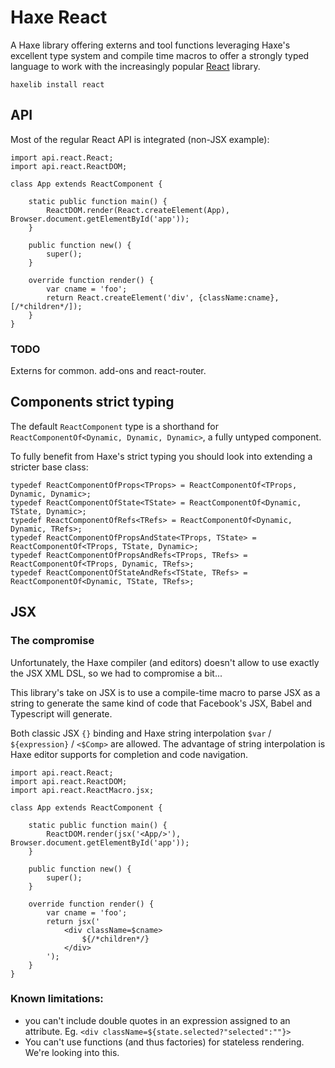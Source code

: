 # Haxe React

A Haxe library offering externs and tool functions leveraging Haxe's excellent type system and 
compile time macros to offer a strongly typed language to work with the increasingly popular 
[React](https://facebook.github.io/react/) library.

	haxelib install react

## API

Most of the regular React API is integrated (non-JSX example):

	import api.react.React;
	import api.react.ReactDOM;

	class App extends ReactComponent {

		static public function main() {
			ReactDOM.render(React.createElement(App), Browser.document.getElementById('app'));
		}
	
		public function new() {
			super();
		}
	
		override function render() {
			var cname = 'foo';
			return React.createElement('div', {className:cname}, [/*children*/]);
		}
	}

### TODO

Externs for common. add-ons and react-router.

## Components strict typing

The default `ReactComponent` type is a shorthand for `ReactComponentOf<Dynamic, Dynamic, Dynamic>`,
a fully untyped component.

To fully benefit from Haxe's strict typing you should look into extending a stricter base class:

	typedef ReactComponentOfProps<TProps> = ReactComponentOf<TProps, Dynamic, Dynamic>;
	typedef ReactComponentOfState<TState> = ReactComponentOf<Dynamic, TState, Dynamic>;
	typedef ReactComponentOfRefs<TRefs> = ReactComponentOf<Dynamic, Dynamic, TRefs>;
	typedef ReactComponentOfPropsAndState<TProps, TState> = ReactComponentOf<TProps, TState, Dynamic>;
	typedef ReactComponentOfPropsAndRefs<TProps, TRefs> = ReactComponentOf<TProps, Dynamic, TRefs>;
	typedef ReactComponentOfStateAndRefs<TState, TRefs> = ReactComponentOf<Dynamic, TState, TRefs>;

## JSX

### The compromise 

Unfortunately, the Haxe compiler (and editors) doesn't allow to use exactly the JSX XML DSL, 
so we had to compromise a bit...

This library's take on JSX is to use a compile-time macro to parse JSX as a string to generate
the same kind of code that Facebook's JSX, Babel and Typescript will generate.

Both classic JSX `{}` binding and Haxe string interpolation `$var` / `${expression}` / `<$Comp>` 
are allowed. The advantage of string interpolation is Haxe editor supports for completion and
code navigation.
	
	import api.react.React;
	import api.react.ReactDOM;
	import api.react.ReactMacro.jsx;

	class App extends ReactComponent {

		static public function main() {
			ReactDOM.render(jsx('<App/>'), Browser.document.getElementById('app'));
		}
	
		public function new() {
			super();
		}
	
		override function render() {
			var cname = 'foo';
			return jsx('
				<div className=$cname>
					${/*children*/}
				</div>
			');
		}
	}

### Known limitations: 

- you can't include double quotes in an expression assigned to an attribute.
Eg. `<div className=${state.selected?"selected":""}>`
- You can't use functions (and thus factories) for stateless rendering. We're looking into this. 
 
